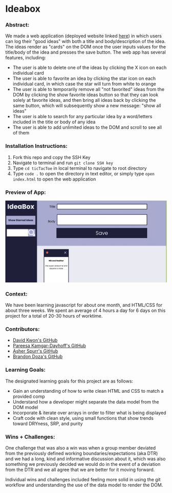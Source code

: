 # Ideabox
### Abstract:
We made a web application (deployed website linked [here](https://pareesakd1118.github.io/ideaBox/)) in which users can log their "good ideas" with both a title and body/description of the idea. The ideas render as "cards" on the DOM once the user inputs values for the title/body of the idea and presses the save button. The web app has several features, including:
- The user is able to delete one of the ideas by clicking the X icon on each individual card
- The user is able to favorite an idea by clicking the star icon on each individual card, in which case the star will turn from white to orange
- The user is able to temporarily remove all "not favorited" ideas from the DOM by clicking the show favorite ideas button so that they can look solely at favorite ideas, and then bring all ideas back by clicking the same button, which will subsequently show a new message: "show all ideas"
- The user is able to search for any particular idea by a word/letters included in the title or body of any idea
- The user is able to add unlimited ideas to the DOM and scroll to see all of them 

### Installation Instructions:
1. Fork this repo and copy the SSH Key
2. Navigate to terminal and run `git clone SSH key`
3. Type `cd ticTacToe` in local terminal to navigate to root directory
4. Type `code .` to open the directory in text editor, or simply type `open index.html` to open the web application

### Preview of App:
 ![screen shot of Idea Box Web App](./assets2/Screenshot-IdeaBox.png)

### Context:
We have been learning javascript for about one month, and HTML/CSS for about three weeks. We spent an average of 4 hours a day for 6 days on this project for a total of 20-30 hours of worktime. 

### Contributors:
- [David Kwon's GitHub](https://github.com/dkwon1223)
- [Pareesa Kamgar-Dayhoff's GitHub](https://github.com/pareesakd1118)
- [Asher Spurr's GitHub](https://github.com/AsherSpurr)
- [Brandon Doza's GitHub](https://github.com/BrandonDoza)

### Learning Goals:
The designated learning goals for this project are as follows:
- Gain an understanding of how to write clean HTML and CSS to match a provided comp
- Understand how a developer might separate the data model from the DOM model
- Incorporate & iterate over arrays in order to filter what is being displayed
- Craft code with clean style, using small functions that show trends toward DRYness, SRP, and purity

### Wins + Challenges:
One challenge that was also a win was when a group member deviated from the previously defined working boundaries/expectations (aka DTR) and we had a long, kind and informative discussion about it, which was also something we previously decided we would do in the event of a deviation from the DTR and we all agree that we are better for it moving forward.

Individual wins and challenges included feeling more solid in using the git workflow and understanding the use of the data model to render the DOM. 
